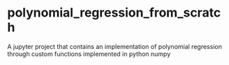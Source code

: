# polynomial_regression_from_scratch
A jupyter project that contains an implementation of polynomial regression through custom functions implemented in python numpy
